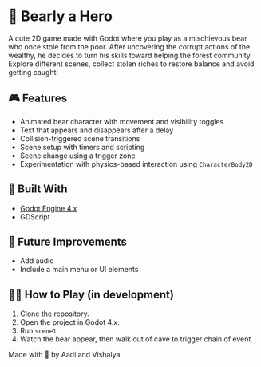 # 🐻 Bearly a Hero

A cute 2D game made with Godot where you play as a mischievous bear who once stole from the poor.
After uncovering the corrupt actions of the wealthy, he decides to turn his skills toward helping the forest community.
Explore different scenes, collect stolen riches to restore balance and avoid getting caught!

## 🎮 Features

- Animated bear character with movement and visibility toggles
- Text that appears and disappears after a delay
- Collision-triggered scene transitions 
- Scene setup with timers and scripting
- Scene change using a trigger zone
- Experimentation with physics-based interaction using `CharacterBody2D`

## 🚀 Built With

- [Godot Engine 4.x](https://godotengine.org/)
- GDScript

## 🔧 Future Improvements
- Add audio
- Include a main menu or UI elements

## 🧑‍💻 How to Play (in development)

1. Clone the repository.
2. Open the project in Godot 4.x.
3. Run `scene1`.
4. Watch the bear appear, then walk out of cave to trigger chain of event


Made with 💖 by Aadi and Vishalya

